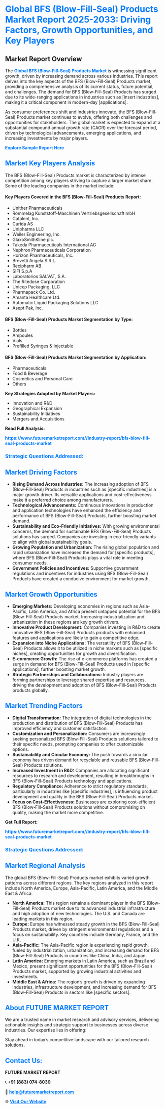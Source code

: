<h1 style="color: #007BFF;">Global BFS (Blow-Fill-Seal) Products Market Report 2025-2033: Driving Factors, Growth Opportunities, and Key Players</h1>

<section id="overview">
<h2>Market Report Overview</h2>
<p>The <a href="https://www.futuremarketreport.com//industry-report/bfs-blow-fill-seal-products-market" style="color: #007BFF; text-decoration: none;"><strong>Global BFS (Blow-Fill-Seal) Products Market</strong></a> is witnessing significant growth, driven by increasing demand across various industries. This report delves into the key aspects of the BFS (Blow-Fill-Seal) Products market, providing a comprehensive analysis of its current status, future potential, and challenges. The demand for BFS (Blow-Fill-Seal) Products has surged due to its wide-ranging applications in industries such as [insert industries], making it a critical component in modern-day [applications].</p>
<p>As consumer preferences shift and industries innovate, the BFS (Blow-Fill-Seal) Products market continues to evolve, offering both challenges and opportunities for stakeholders. The global market is expected to expand at a substantial compound annual growth rate (CAGR) over the forecast period, driven by technological advancements, emerging applications, and increasing investments by major players.</p>
</section>

<section id="overview">
<p><a href="https://www.futuremarketreport.com//request-sample/reportId=87797" style="color: #007BFF; text-decoration: none;"><strong>Explore Sample Report Here</strong></a></p>
</section>

<section id="key-players">
<h2 style="color: #007BFF;">Market Key Players Analysis</h2>
<p>The BFS (Blow-Fill-Seal) Products market is characterized by intense competition among key players striving to capture a larger market share. Some of the leading companies in the market include:</p>
<h4>Key Players Covered in the BFS (Blow-Fill-Seal) Products Report:</h4>
<ul><li>Unither Pharmaceuticals</li><li>Rommelag Kunststoff-Maschinen Vertriebsgesellschaft mbH</li><li>Catalent, Inc.</li><li>Curida AS</li><li>Unipharma LLC</li><li>Weiler Engineering, Inc.</li><li>GlaxoSmithKline plc.</li><li>Takeda Pharmaceuticals International AG</li><li>Nephron Pharmaceuticals Corporation</li><li>Horizon Pharmaceuticals, Inc.</li><li>Brevetti Angela S.R.L.</li><li>Recipharm AB</li><li>SIFI S.p.A</li><li>Laboratorios SALVAT, S.A.</li><li>The Ritedose Corporation</li><li>Unicep Packaging, LLC</li><li>Pharmapack Co. Ltd.</li><li>Amanta Healthcare Ltd.</li><li>Automatic Liquid Packaging Solutions LLC</li><li>Asept Pak, Inc.</li></ul>
<h4>BFS (Blow-Fill-Seal) Products Market Segmentation by Type:</h4>
<ul><li>Bottles</li><li>Ampoules</li><li>Vials</li><li>Prefilled Syringes &amp; Injectable</li></ul>

<h4>BFS (Blow-Fill-Seal) Products Market Segmentation by Application:</h4>
<ul><li>Pharmaceuticals</li><li>Food &amp; Beverage</li><li>Cosmetics and Personal Care</li><li>Others</li></ul>
<p><strong>Key Strategies Adopted by Market Players:</strong></p>
<ul>
<li>Innovation and R&D</li>
<li>Geographical Expansion</li>
<li>Sustainability Initiatives</li>
<li>Mergers and Acquisitions</li>
</ul>
</section>

<section>
<p><strong>Read Full Analysis: </strong></p><a href="https://www.futuremarketreport.com//industry-report/bfs-blow-fill-seal-products-market" style="color: #007BFF; text-decoration: none;"><strong>https://www.futuremarketreport.com//industry-report/bfs-blow-fill-seal-products-market</strong></a>
<h3 style="color: #007BFF;">Strategic Questions Addressed:</h3>
</section>

<section id="driving-factors">
<h2 style="color: #007BFF;">Market Driving Factors</h2>
<ul>
<li><strong>Rising Demand Across Industries:</strong> The increasing adoption of BFS (Blow-Fill-Seal) Products in industries such as [specific industries] is a major growth driver. Its versatile applications and cost-effectiveness make it a preferred choice among manufacturers.</li>
<li><strong>Technological Advancements:</strong> Continuous innovations in production and application technologies have enhanced the efficiency and performance of BFS (Blow-Fill-Seal) Products, further boosting market demand.</li>
<li><strong>Sustainability and Eco-Friendly Initiatives:</strong> With growing environmental concerns, the demand for sustainable BFS (Blow-Fill-Seal) Products solutions has surged. Companies are investing in eco-friendly variants to align with global sustainability goals.</li>
<li><strong>Growing Population and Urbanization:</strong> The rising global population and rapid urbanization have increased the demand for [specific products], where BFS (Blow-Fill-Seal) Products plays a vital role in meeting consumer needs.</li>
<li><strong>Government Policies and Incentives:</strong> Supportive government regulations and incentives for industries using BFS (Blow-Fill-Seal) Products have created a conducive environment for market growth.</li>
</ul>
</section>

<section id="growth-opportunities">
<h2 style="color: #007BFF;">Market Growth Opportunities</h2>
<ul>
<li><strong>Emerging Markets:</strong> Developing economies in regions such as Asia-Pacific, Latin America, and Africa present untapped potential for the BFS (Blow-Fill-Seal) Products market. Increasing industrialization and urbanization in these regions are key growth drivers.</li>
<li><strong>Innovative Product Development:</strong> Companies investing in R&D to create innovative BFS (Blow-Fill-Seal) Products products with enhanced features and applications are likely to gain a competitive edge.</li>
<li><strong>Expansion into Niche Applications:</strong> The versatility of BFS (Blow-Fill-Seal) Products allows it to be utilized in niche markets such as [specific niches], creating opportunities for growth and diversification.</li>
<li><strong>E-commerce Growth:</strong> The rise of e-commerce platforms has created a surge in demand for BFS (Blow-Fill-Seal) Products used in [specific applications], further boosting market growth.</li>
<li><strong>Strategic Partnerships and Collaborations:</strong> Industry players are forming partnerships to leverage shared expertise and resources, driving the development and adoption of BFS (Blow-Fill-Seal) Products products globally.</li>
</ul>
</section>

<section id="trending-factors">
<h2 style="color: #007BFF;">Market Trending Factors</h2>
<ul>
<li><strong>Digital Transformation:</strong> The integration of digital technologies in the production and distribution of BFS (Blow-Fill-Seal) Products has improved efficiency and customer satisfaction.</li>
<li><strong>Customization and Personalization:</strong> Consumers are increasingly seeking personalized BFS (Blow-Fill-Seal) Products solutions tailored to their specific needs, prompting companies to offer customizable options.</li>
<li><strong>Sustainability and Circular Economy:</strong> The push towards a circular economy has driven demand for recyclable and reusable BFS (Blow-Fill-Seal) Products solutions.</li>
<li><strong>Increased Investment in R&D:</strong> Companies are allocating significant resources to research and development, resulting in breakthroughs in BFS (Blow-Fill-Seal) Products technology and applications.</li>
<li><strong>Regulatory Compliance:</strong> Adherence to strict regulatory standards, particularly in industries like [specific industries], is influencing product development and quality in the BFS (Blow-Fill-Seal) Products market.</li>
<li><strong>Focus on Cost-Effectiveness:</strong> Businesses are exploring cost-efficient BFS (Blow-Fill-Seal) Products solutions without compromising on quality, making the market more competitive.</li>
</ul>
</section>

<section>
<p><strong>Get Full Report: </strong></p><a href="https://www.futuremarketreport.com//industry-report/bfs-blow-fill-seal-products-market" style="color: #007BFF; text-decoration: none;"><strong>https://www.futuremarketreport.com//industry-report/bfs-blow-fill-seal-products-market</strong></a>
<h3 style="color: #007BFF;">Strategic Questions Addressed:</h3>
</section>


<section id="regional-analysis">
<h2 style="color: #007BFF;">Market Regional Analysis</h2>
<p>The global BFS (Blow-Fill-Seal) Products market exhibits varied growth patterns across different regions. The key regions analyzed in this report include North America, Europe, Asia-Pacific, Latin America, and the Middle East & Africa:</p>
<ul>
<li><strong>North America:</strong> This region remains a dominant player in the BFS (Blow-Fill-Seal) Products market due to its advanced industrial infrastructure and high adoption of new technologies. The U.S. and Canada are leading markets in this region.</li>
<li><strong>Europe:</strong> Europe has witnessed steady growth in the BFS (Blow-Fill-Seal) Products market, driven by stringent environmental regulations and a focus on sustainability. Key countries include Germany, France, and the U.K.</li>
<li><strong>Asia-Pacific:</strong> The Asia-Pacific region is experiencing rapid growth, fueled by industrialization, urbanization, and increasing demand for BFS (Blow-Fill-Seal) Products in countries like China, India, and Japan.</li>
<li><strong>Latin America:</strong> Emerging markets in Latin America, such as Brazil and Mexico, present significant opportunities for the BFS (Blow-Fill-Seal) Products market, supported by growing industrial activities and investments.</li>
<li><strong>Middle East & Africa:</strong> The region’s growth is driven by expanding industries, infrastructure development, and increasing demand for BFS (Blow-Fill-Seal) Products in sectors like [specific sectors].</li>
</ul>
</section>

<footer>
<h2 style="color: #007BFF;">About FUTURE MARKET REPORT</h2>
<p>We are a trusted name in market research and advisory services, delivering actionable insights and strategic support to businesses across diverse industries. Our expertise lies in offering:</p>

<p>Stay ahead in today’s competitive landscape with our tailored research solutions.</p>

<h2 style="color: #007BFF;">Contact Us:</h2>
<p><strong>FUTURE MARKET REPORT</strong></p>
<p>📞 <strong>+91 (883) 074-8030</strong></p>
<p>📧 <strong><a href="mailto:help@futuremarketreport.com" style="color: #007BFF;">help@futuremarketreport.com</a></strong></p>
<p>🌐 <strong><a href="https://www.futuremarketreport.com/" style="color: #007BFF;">Visit Our Website</a></strong></p>
</footer>